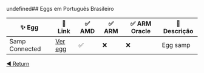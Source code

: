 undefined## Eggs em Português Brasileiro

|✨ Egg | 🔗 Link | ✅ AMD | ✅ ARM | ✅ ARM Oracle | 🔰 Descrição |
|--|--|--|--|--|--|
|Samp Connected | [Ver egg](https://raw.githubusercontent.com/drylian/Pterodactyl-EGGs/main/Eggs/pt-BR/samp-connected.json) | ✅ | ❌ | ❌ | Egg samp |

[ ◀ Return ](../../README.md)
